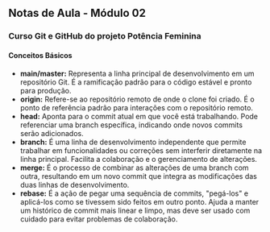 ## Notas de Aula - Módulo 02

### Curso Git e GitHub do projeto Potência Feminina

#### Conceitos Básicos

- **main/master:** Representa a linha principal de desenvolvimento em um repositório Git. É a ramificação padrão para o código estável e pronto para produção.
- **origin:** Refere-se ao repositório remoto de onde o clone foi criado. É o ponto de referência padrão para interações com o repositório remoto.
- **head:** Aponta para o commit atual em que você está trabalhando. Pode referenciar uma branch específica, indicando onde novos commits serão adicionados.
- **branch:** É uma linha de desenvolvimento independente que permite trabalhar em funcionalidades ou correções sem interferir diretamente na linha principal. Facilita a colaboração e o gerenciamento de alterações.
- **merge:** É o processo de combinar as alterações de uma branch com outra, resultando em um novo commit que integra as modificações das duas linhas de desenvolvimento.
- **rebase:** É a ação de pegar uma sequência de commits, "pegá-los" e aplicá-los como se tivessem sido feitos em outro ponto. Ajuda a manter um histórico de commit mais linear e limpo, mas deve ser usado com cuidado para evitar problemas de colaboração.
